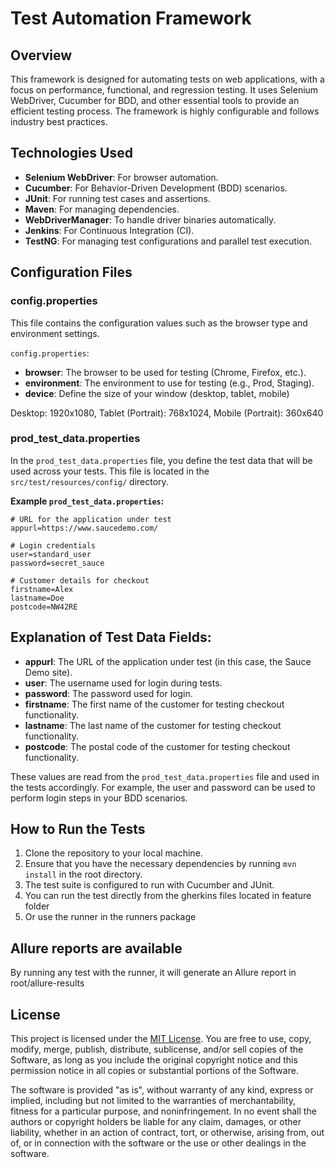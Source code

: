 # Test Automation Framework

## Overview

This framework is designed for automating tests on web applications, with a focus on performance, functional, and regression testing. It uses Selenium WebDriver, Cucumber for BDD, and other essential tools to provide an efficient testing process. The framework is highly configurable and follows industry best practices.

## **Technologies Used**

- **Selenium WebDriver**: For browser automation.
- **Cucumber**: For Behavior-Driven Development (BDD) scenarios.
- **JUnit**: For running test cases and assertions.
- **Maven**: For managing dependencies.
- **WebDriverManager**: To handle driver binaries automatically.
- **Jenkins**: For Continuous Integration (CI).
- **TestNG**: For managing test configurations and parallel test execution.

## **Configuration Files**

### **config.properties**
This file contains the configuration values such as the browser type and environment settings.

`config.properties`:
- **browser**: The browser to be used for testing (Chrome, Firefox, etc.).
- **environment**: The environment to use for testing (e.g., Prod, Staging).
- **device**: Define the size of your window (desktop, tablet, mobile)

Desktop: 1920x1080,
Tablet (Portrait): 768x1024,
Mobile (Portrait): 360x640

### **prod_test_data.properties**
In the `prod_test_data.properties` file, you define the test data that will be used across your tests. This file is located in the `src/test/resources/config/` directory.

**Example `prod_test_data.properties`:**

```properties
# URL for the application under test
appurl=https://www.saucedemo.com/

# Login credentials
user=standard_user
password=secret_sauce

# Customer details for checkout
firstname=Alex
lastname=Doe
postcode=NW42RE
```
## Explanation of Test Data Fields:

- **appurl**: The URL of the application under test (in this case, the Sauce Demo site).
- **user**: The username used for login during tests.
- **password**: The password used for login.
- **firstname**: The first name of the customer for testing checkout functionality.
- **lastname**: The last name of the customer for testing checkout functionality.
- **postcode**: The postal code of the customer for testing checkout functionality.

These values are read from the `prod_test_data.properties` file and used in the tests accordingly. For example, the user and password can be used to perform login steps in your BDD scenarios.

## How to Run the Tests

1. Clone the repository to your local machine.
2. Ensure that you have the necessary dependencies by running `mvn install` in the root directory.
3. The test suite is configured to run with Cucumber and JUnit.
4. You can run the test directly from the gherkins files located in feature folder
5. Or use the runner in the runners package

## Allure reports are available
By running any test with the runner, it will generate an Allure report in root/allure-results

## License

This project is licensed under the [MIT License](LICENSE). You are free to use, copy, modify, merge, publish, distribute, sublicense, and/or sell copies of the Software, as long as you include the original copyright notice and this permission notice in all copies or substantial portions of the Software.

The software is provided "as is", without warranty of any kind, express or implied, including but not limited to the warranties of merchantability, fitness for a particular purpose, and noninfringement. In no event shall the authors or copyright holders be liable for any claim, damages, or other liability, whether in an action of contract, tort, or otherwise, arising from, out of, or in connection with the software or the use or other dealings in the software.


